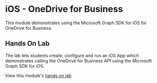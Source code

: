 iOS - OneDrive for Business
===========================

This module demonstrates using the Microsoft Graph SDK for iOS for OneDrive for Business.

## Hands On Lab
The lab lets students create, configure and run an iOS App which demonstrates calling the OneDrive for Business API using the Microsoft Graph SDK for iOS.

View this module's [hands on lab](hands-on-lab.md)